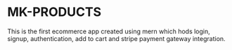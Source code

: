# MK-PRODUCTS
This is the first ecommerce app created using mern which hods login, signup, authentication, add to cart and stripe payment gateway integration.
